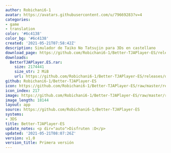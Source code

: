 ```yaml
---
author: Robichani6-1
avatar: https://avatars.githubusercontent.com/u/79669283?v=4
categories:
- game
- translation
color: '#6c4138'
color_bg: '#6c4138'
created: '2021-05-21T07:58:42Z'
description: Simulador de Taiko No Tatsujin para 3Ds en castellano
download_page: https://github.com/Robichani6-1/Better-TJAPlayer-ES/releases
downloads:
  BetterTJAPlayer.ES.rar:
    size: 2174441
    size_str: 2 MiB
    url: https://github.com/Robichani6-1/Better-TJAPlayer-ES/releases/download/v1.0/BetterTJAPlayer.ES.rar
github: Robichani6-1/Better-TJAPlayer-ES
icon: https://github.com/Robichani6-1/Better-TJAPlayer-ES/raw/master/resources/icon.png
icon_index: 217
image: https://github.com/Robichani6-1/Better-TJAPlayer-ES/raw/master/resources/banner.png
image_length: 18144
layout: app
source: https://github.com/Robichani6-1/Better-TJAPlayer-ES
systems:
- 3DS
title: Better-TJAPlayer-ES
update_notes: <p dir="auto">Disfruten :D</p>
updated: '2021-05-21T08:07:26Z'
version: v1.0
version_title: Primera versión
---
```

